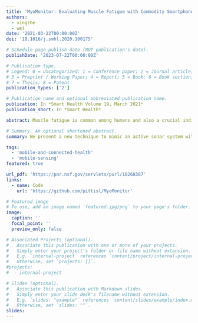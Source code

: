 ```yaml
---
title: 'MyoMonitor: Evaluating Muscle Fatigue with Commodity Smartphones'
authors:
  - xingzhe
  - wei
date: '2021-03-22T00:00:00Z'
doi: '10.1016/j.smhl.2020.100175'

# Schedule page publish date (NOT publication's date).
publishDate: '2023-07-22T00:00:00Z'

# Publication type.
# Legend: 0 = Uncategorized; 1 = Conference paper; 2 = Journal article;
# 3 = Preprint / Working Paper; 4 = Report; 5 = Book; 6 = Book section;
# 7 = Thesis; 8 = Patent
publication_types: ['2']

# Publication name and optional abbreviated publication name.
publication: In *Smart Health Volume 19, March 2021*
publication_short: In *Smart Health*

abstract: Muscle fatigue is common among humans and also a crucial indicator of many muscular diseases such as muscular dystrophy and disorders. Timely evaluation of muscle fatigue, hence, is important to track disease progress and avoid disease exacerbations. However, convenient tools for evaluating muscle fatigue out of clinic are still missing. In this paper, we present a new technique that uses commodity smartphones to evaluate muscle fatigue through simple and daily muscle exercises. The basic idea of our technique is to mimic an active sonar system with the smartphone's built-in microphone and speaker, and use this sonar system to evaluate muscle fatigue from the muscle's surface characteristics that can be measured from the transmitted acoustic signal. More specifically, our technique first measures the acoustic channel disturbances caused by fatigue-induced muscle tremor via channel estimation, and then derives quantitative fatigue levels from the variation of acoustic channel estimation. By using the arm bicep muscle as our primary target, we designed the exercise protocol and implemented a smartphone app for fatigue evaluation. Experiment results verified that our technique can precisely evaluate the speed of muscle fatigue accumulation, as well as identifying the actual fatigue occurrence. This technique, hence, could be used in practical home settings for effective fatigue evaluation on a daily basis. 

# Summary. An optional shortened abstract.
summary: We present a new technique to mimic an active sonar system with the smartphone's built-in microphone and speaker, and use this sonar system to evaluate muscle fatigue from the muscle's surface characteristics that can be measured from the transmitted acoustic signal.

tags:
  - 'mobile-and-connected-health'
  - 'mobile-sensing'
featured: true

url_pdf: 'https://par.nsf.gov/servlets/purl/10268387'
links:
  - name: Code
    url: 'https://github.com/pittisl/MyoMonitor'

# Featured image
# To use, add an image named `featured.jpg/png` to your page's folder.
image:
  caption: ''
  focal_point: ''
  preview_only: false

# Associated Projects (optional).
#   Associate this publication with one or more of your projects.
#   Simply enter your project's folder or file name without extension.
#   E.g. `internal-project` references `content/project/internal-project/index.md`.
#   Otherwise, set `projects: []`.
#projects:
#  - internal-project

# Slides (optional).
#   Associate this publication with Markdown slides.
#   Simply enter your slide deck's filename without extension.
#   E.g. `slides: "example"` references `content/slides/example/index.md`.
#   Otherwise, set `slides: ""`.
slides:
---
```

